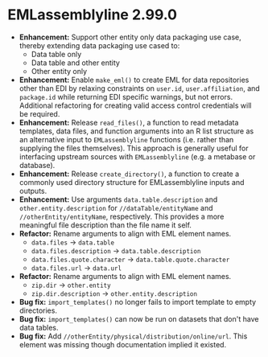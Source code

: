 # EMLassemblyline 2.99.0

* __Enhancement:__ Support other entity only data packaging use case, thereby extending data packaging use cased to:
    * Data table only
    * Data table and other entity
    * Other entity only
* __Enhancement:__ Enable `make_eml()` to create EML for data repositories other than EDI by relaxing constraints on `user.id`, `user.affiliation`, and `package.id` while returning EDI specific warnings, but not errors. Additional refactoring for creating valid access control credentials will be required.
* __Enhancement:__ Release `read_files()`, a function to read metadata templates, data files, and function arguments into an R list structure as an alternative input to `EMLassemblyline` functions (i.e. rather than supplying the files themselves). This approach is generally useful for interfacing upstream sources with `EMLassemblyline` (e.g. a metabase or database).
* __Enhancement:__ Release `create_directory()`, a function to create a commonly used directory structure for EMLassemblyline inputs and outputs.
* __Enhancement:__ Use arguments `data.table.description` and `other.entity.description` for `//dataTable/entityName` and `//otherEntity/entityName`, respectively. This provides a more meaningful file description than the file name it self.
* __Refactor:__ Rename arguments to align with EML element names.
    * `data.files` -> `data.table`
    * `data.files.description` -> `data.table.description`
    * `data.files.quote.character` -> `data.table.quote.character`
    * `data.files.url` -> `data.url`
* __Refactor:__ Rename arguments to align with EML element names.
    * `zip.dir` -> `other.entity`
    * `zip.dir.description` -> `other.entity.description`
* __Bug fix:__ `import_templates()` no longer fails to import template to empty directories.
* __Bug fix:__ `import_templates()` can now be run on datasets that don't have data tables.
* __Bug fix:__ Add `//otherEntity/physical/distribution/online/url`. This element was missing though documentation implied it existed.
